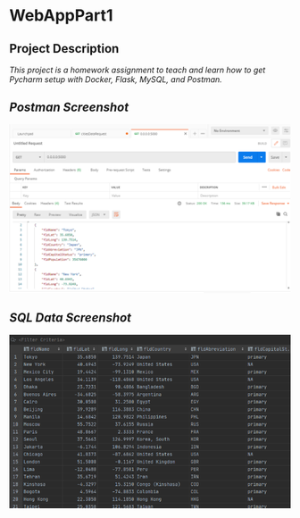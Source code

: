 # WebAppPart1

## Project Description

*This project is a homework assignment to teach and learn how to get Pycharm setup with Docker, Flask, MySQL, and Postman.*

## *Postman Screenshot*

![postman request output](screenshots/postman.png)

## *SQL Data Screenshot*

![pycharm data query](screenshots/query.png)

